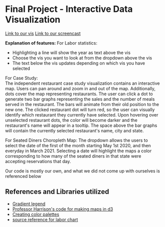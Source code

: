 Final Project - Interactive Data Visualization  
===

[Link to our vis](https://final-dataviz.herokuapp.com/project5)
[Link to our screencast]()

**Explanation of features:**
For Labor statistics:
  - Highlighting a line will show the year as text above the vis
  - Choose the vis you want to look at from the dropdown above the vis
  - The text below the vis updates depending on which vis you have selected

For Case Study:  
The independent restaurant case study visualization contains an interactive map. Users can pan around and zoom in and out of the map. Additionally, dots cover the map representing restaurants. The user can click a dot to generate two bar graphs representing the sales and the number of meals served in the restaurant. The bars will animate from their old position to the new one. The clicked restaurant dot will turn red, so the user can visually identify which restaurant they currently have selected. Upon hovering over unselected restaurant dots, the color will become darker and the restaurant's name will appear in a tooltip. The space above the bar graphs will contain the currently selected restaurant's name, city and state.

For Seated Diners Choropleth Map:
The dropdown allows the users to select the date of the first of the month starting May 1st 2020, and then everyday in March 2021. Selecting a date will highlight the maps a color corresponding to how many of the seated diners in that state were accepting reservations that day. 


Our code is mostly our own, and what we did not come up with ourselves is referenced below

**References and Libraries utilized**
---

- [Gradient legend](https://bl.ocks.org/HarryStevens/6eb89487fc99ad016723b901cbd57fde)
- [Professor Harrison's code for making maps in d3](https://wpi0-my.sharepoint.com/:u:/g/personal/ltharrison_wpi_edu/ESyRc5olk4FDsk9bdV7VDVsBCUCRoTbzyPnZ7zipJC2t0w?e=rkzWgs)
- [Creating color palettes](https://coolors.co/gradient-palette/d5ded9-11c411?number=5)
- [source reference for labor chart](https://www.d3-graph-gallery.com/graph/line_basic.html)


